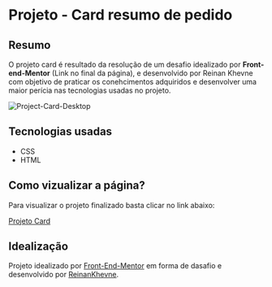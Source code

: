 #  Projeto - Card resumo de pedido

## Resumo

O projeto card é resultado da resolução de um desafio idealizado por <strong>Front-end-Mentor</strong> (Link no final da página), e desenvolvido por Reinan Khevne com objetivo de praticar os conehcimentos adquiridos e desenvolver uma maior perícia nas tecnologias usadas no projeto.  


<img src="https://raw.githubusercontent.com/ReinanKhevne/Projeto-Card/main/images/projeto-card-desktop-800.png" alt="Project-Card-Desktop">


## Tecnologias usadas

* CSS
* HTML


## Como vizualizar a página?

Para visualizar o projeto finalizado basta clicar no link abaixo:



<a href="https://reinankhevne.github.io/Projeto-Card/">Projeto Card</a>


## Idealização

Projeto idealizado por <a href="https://frontendmentor.io/">Front-End-Mentor</a> em forma de dasafio e desenvolvido por <a href="https://github.com/ReinanKhevne">ReinanKhevne</a>. 


